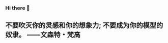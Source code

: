 ### Hi there 👋

## 不要吹灭你的灵感和你的想象力; 不要成为你的模型的奴隶。 ——文森特・梵高

<!--
**zhoukingzz/zhoukingzz** is a ✨ _special_ ✨ repository because its `README.md` (this file) appears on your GitHub profile.

Here are some ideas to get you started:

- 🔭 I’m currently working on ...
- 🌱 I’m currently learning ...
- 👯 I’m looking to collaborate on ...
- 🤔 I’m looking for help with ...
- 💬 Ask me about ...
- 📫 How to reach me: ...
- 😄 Pronouns: ...
- ⚡ Fun fact: ...
-->
